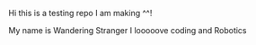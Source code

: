 Hi this is a testing repo I am making ^^!

My name is Wandering Stranger I looooove coding and Robotics


